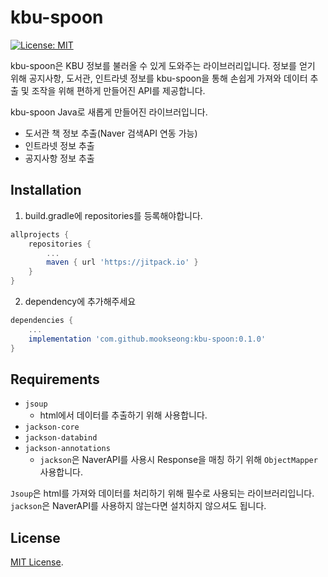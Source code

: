 # kbu-spoon

[![License: MIT](https://img.shields.io/badge/License-MIT-yellow.svg)](https://opensource.org/licenses/MIT)

kbu-spoon은 KBU 정보를 불러올 수 있게 도와주는 라이브러리입니다. 정보를 얻기 위해 공지사항, 도서관, 인트라넷 정보를 kbu-spoon을 통해 손쉽게 가져와 데이터 추출 및 조작을 위해 편하게 만들어진 API를 제공합니다.

kbu-spoon Java로 새롭게 만들어진 라이브러입니다. 
+ 도서관 책 정보 추출(Naver 검색API 연동 가능)
+ 인트라넷 정보 추출
+ 공지사항 정보 추출


## **Installation**

1. build.gradle에 repositories를 등록해야합니다.

```groovy
allprojects {
    repositories {
        ...
        maven { url 'https://jitpack.io' }
    }
}
```

2. dependency에 추가해주세요

```groovy
dependencies {
    ...
    implementation 'com.github.mookseong:kbu-spoon:0.1.0'
}
```

## **Requirements**

- `jsoup`
    - html에서 데이터를 추출하기 위해 사용합니다.
- `jackson-core`
- `jackson-databind`
- `jackson-annotations`
    - `jackson`은 NaverAPI를 사용시 Response을 매칭 하기 위해 `ObjectMapper` 사용합니다.

`Jsoup`은 html를 가져와 데이터를 처리하기 위해 필수로 사용되는 라이브러리입니다. `jackson`은 NaverAPI를 사용하지 않는다면 설치하지 않으셔도 됩니다.

## License
[MIT License](License).
